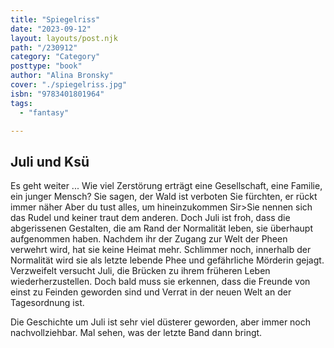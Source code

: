 ```yaml
---
title: "Spiegelriss"
date: "2023-09-12"
layout: layouts/post.njk
path: "/230912"
category: "Category"
posttype: "book"
author: "Alina Bronsky"
cover: "./spiegelriss.jpg"
isbn: "9783401801964"
tags:
  - "fantasy"

---
```

## Juli und Ksü

Es geht weiter ... Wie viel Zerstörung erträgt eine Gesellschaft, eine Familie, ein junger Mensch? Sie sagen, der Wald ist verboten
Sie fürchten, er rückt immer näher
Aber du tust alles, um hineinzukommen Sir>Sie nennen sich das Rudel und keiner traut dem anderen. Doch Juli ist froh, dass die abgerissenen Gestalten, die am Rand der Normalität leben, sie überhaupt aufgenommen haben. Nachdem ihr der Zugang zur Welt der Pheen verwehrt wird, hat sie keine Heimat mehr. Schlimmer noch, innerhalb der Normalität wird sie als letzte lebende Phee und gefährliche Mörderin gejagt. Verzweifelt versucht Juli, die Brücken zu ihrem früheren Leben wiederherzustellen. Doch bald muss sie erkennen, dass die Freunde von einst zu Feinden geworden sind und Verrat in der neuen Welt an der Tagesordnung ist.

Die Geschichte um Juli ist sehr viel düsterer geworden, aber immer noch nachvollziehbar. Mal sehen, was der letzte Band dann bringt.
